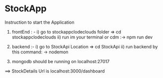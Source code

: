 # StockApp


Instruction to start the Application

1)  frontEnd : -
    i)   go to stockappclodeclouds  folder => cd  stockappclodeclouds
    ii)  run im your terminal or cdm :-> npm run dev
    
 2)  backend :- 
    i)  go to StockApi Location => cd StockApi
    ii) run backend by this command: -> nodemon
    
3) mongodb should be running on localhost:27017     


 ==> StockDetails Url is localhost:3000/dashboard
